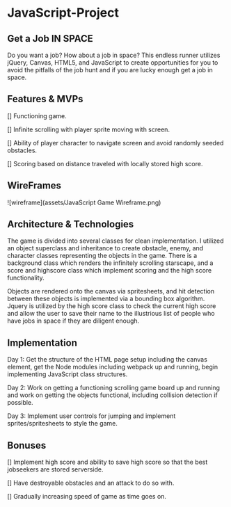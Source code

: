 # JavaScript-Project

## Get a Job IN SPACE

  Do you want a job? How about a job in space? This endless runner utilizes jQuery, Canvas, HTML5, and JavaScript
  to create opportunities for you to avoid the pitfalls of the job hunt and if you are lucky enough get a job in space.

## Features & MVPs

[] Functioning game.

[] Infinite scrolling with player sprite moving with screen.

[] Ability of player character to navigate screen and avoid randomly seeded obstacles.

[] Scoring based on distance traveled with locally stored high score.

## WireFrames

![wireframe](assets/JavaScript Game Wireframe.png)

## Architecture & Technologies

The game is divided into several classes for clean implementation. I utilized an object superclass and inheritance to create
obstacle, enemy, and character classes representing the objects in the game.  There is a background class which renders the infinitely
scrolling starscape, and a score and highscore class which implement scoring and the high score functionality.

Objects are rendered onto the canvas via spritesheets, and hit detection between these objects is implemented via a bounding box algorithm.
Jquery is utilized by the high score class to check the current high score and allow the user to save their name to the illustrious list of
people who have jobs in space if they are diligent enough.

## Implementation

Day 1: Get the structure of the HTML page setup including the canvas element, get the Node modules including webpack up and running, begin implementing JavaScript class structures.

Day 2: Work on getting a functioning scrolling game board up and running and work on getting the objects functional, including collision detection if possible.

Day 3: Implement user controls for jumping and implement sprites/spritesheets to style the game.

## Bonuses

[] Implement high score and ability to save high score so that the best jobseekers are stored serverside.

[] Have destroyable obstacles and an attack to do so with.

[] Gradually increasing speed of game as time goes on.
